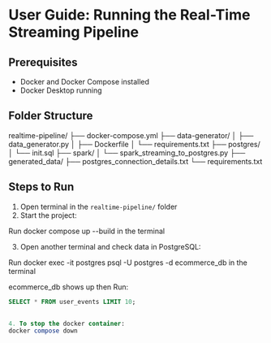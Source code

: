 # User Guide: Running the Real-Time Streaming Pipeline

## Prerequisites

- Docker and Docker Compose installed
- Docker Desktop running

## Folder Structure

realtime-pipeline/ ├── docker-compose.yml ├── data-generator/ │ ├── data_generator.py │ ├── Dockerfile │ └── requirements.txt ├── postgres/ │ └── init.sql ├── spark/ │ └── spark_streaming_to_postgres.py ├── generated_data/ ├── postgres_connection_details.txt └── requirements.txt


## Steps to Run

1. Open terminal in the `realtime-pipeline/` folder
2. Start the project:

Run docker compose up --build in the terminal

3. Open another terminal and check data in PostgreSQL:


Run docker exec -it postgres psql -U postgres -d ecommerce_db in the terminal

ecommerce_db shows up then 
Run:
```sql
SELECT * FROM user_events LIMIT 10;


4. To stop the docker container:
docker compose down
